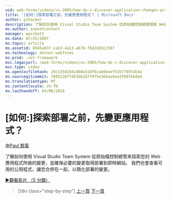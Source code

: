 ```yaml
---
uid: web-forms/videos/vs-2005/how-do-i-discover-application-changes-prior-to-deployment
title: '[如何:]探索部署之前，先變更應用程式？ | Microsoft Docs'
author: pjhacker
description: 了解如何使用 Visual Studio Team System 從原始檔控制總管探索 Web 應用程式，以及 ensur 所做的變更...
ms.author: aspnetcontent
manager: wpickett
ms.date: 07/25/2007
ms.topic: article
ms.assetid: 6945a637-cab3-4a13-a678-f6d2d83c2587
ms.technology: dotnet-webforms
ms.prod: .net-framework
msc.legacyurl: /web-forms/videos/vs-2005/how-do-i-discover-application-changes-prior-to-deployment
msc.type: video
ms.openlocfilehash: 29c13582b41408a318f6cab0eeef516778554b4a
ms.sourcegitcommit: f8852267f463b62d7f975e56bea9aa3f68fbbdeb
ms.translationtype: MT
ms.contentlocale: zh-TW
ms.lasthandoff: 04/06/2018
---
```

<a name="how-do-i-discover-application-changes-prior-to-deployment"></a>[如何:]探索部署之前，先變更應用程式？
====================
由[Paul 駭客](https://github.com/pjhacker)

了解如何使用 Visual Studio Team System 從原始檔控制總管來探索您的 Web 應用程式所做的變更，並確保必要的變更取得部署到即時網站。 我們也會查看可用的公用程式，讓您合併在一起，以簡化部署的變更。

[&#9654;觀看影片 （5 分鐘）](https://channel9.msdn.com/Blogs/ASP-NET-Site-Videos/how-do-i-discover-application-changes-prior-to-deployment)

> [!div class="step-by-step"]
> [上一頁](how-do-i-publish-and-analyze-test-results.md)
> [下一頁](how-do-i-implement-continuous-integration-with-team-foundation.md)
